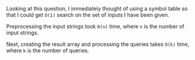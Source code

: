 Looking at this question, I immediately thought of using a symbol table so that I could get `O(1)` search on the set of inputs I have been given.

Preprocessing the input strings took `O(n)` time, where `n` is the number of input strings.

Next, creating the result array and processing the queries takes `O(k)` time, where `k` is the number of queries.
